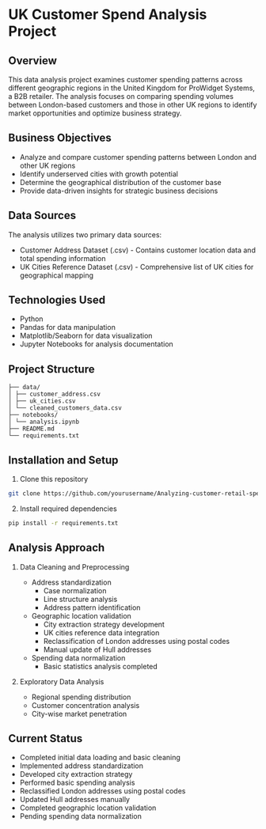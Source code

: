 # UK Customer Spend Analysis Project

## Overview
This data analysis project examines customer spending patterns across different geographic regions in the United Kingdom for ProWidget Systems, a B2B retailer. The analysis focuses on comparing spending volumes between London-based customers and those in other UK regions to identify market opportunities and optimize business strategy.

## Business Objectives
- Analyze and compare customer spending patterns between London and other UK regions
- Identify underserved cities with growth potential
- Determine the geographical distribution of the customer base
- Provide data-driven insights for strategic business decisions

## Data Sources
The analysis utilizes two primary data sources:
- Customer Address Dataset (.csv) - Contains customer location data and total spending information
- UK Cities Reference Dataset (.csv) - Comprehensive list of UK cities for geographical mapping

## Technologies Used
- Python
- Pandas for data manipulation
- Matplotlib/Seaborn for data visualization
- Jupyter Notebooks for analysis documentation

## Project Structure
```
├── data/
│ ├── customer_address.csv
│ ├── uk_cities.csv
│ └── cleaned_customers_data.csv
├── notebooks/
│ └── analysis.ipynb
├── README.md
└── requirements.txt
```

## Installation and Setup
1. Clone this repository
```bash
git clone https://github.com/yourusername/Analyzing-customer-retail-spend-in-different-geographic-areas.git
```
2. Install required dependencies
```bash
pip install -r requirements.txt
```

## Analysis Approach
1. Data Cleaning and Preprocessing 
   - Address standardization 
     * Case normalization
     * Line structure analysis
     * Address pattern identification
   - Geographic location validation
     * City extraction strategy development
     * UK cities reference data integration
     * Reclassification of London addresses using postal codes
     * Manual update of Hull addresses
   - Spending data normalization 
     * Basic statistics analysis completed
     

2. Exploratory Data Analysis 
   - Regional spending distribution
   - Customer concentration analysis
   - City-wise market penetration



## Current Status
- Completed initial data loading and basic cleaning
- Implemented address standardization
- Developed city extraction strategy
- Performed basic spending analysis
- Reclassified London addresses using postal codes
- Updated Hull addresses manually
- Completed geographic location validation
- Pending spending data normalization










